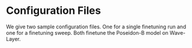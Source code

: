 # Configuration Files

We give two sample configuration files. One for a single finetuning run and one for a finetuning sweep. Both finetune the Poseidon-B model on Wave-Layer.
